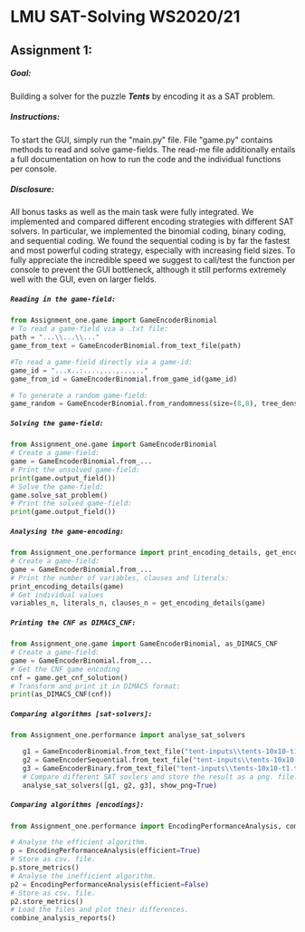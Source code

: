 # LMU SAT-Solving WS2020/21

## Assignment 1: 
##### Goal:
Building a solver for the puzzle **_Tents_** by encoding it as a SAT problem.

##### Instructions:
To start the GUI, simply run the "main.py" file.
File "game.py" contains methods to read and solve game-fields.
The read-me file additionally entails a full documentation on how to run the code and the individual functions per console.
##### Disclosure:
All bonus tasks as well as the main task were fully integrated.
We implemented and compared different encoding strategies with different SAT solvers.
In particular, we implemented the binomial coding, binary coding, and sequential coding. We found the
sequential coding is by far the fastest and most powerful coding strategy, especially with increasing field sizes. 
To fully appreciate the incredible speed we suggest to call/test the function per console to prevent the GUI bottleneck, 
although it still performs extremely well with the GUI, even on larger fields.
##### `Reading in the game-field:`
 ```python
from Assignment_one.game import GameEncoderBinomial
# To read a game-field via a .txt file:
path = "...\\...\\..."
game_from_text = GameEncoderBinomial.from_text_file(path)

#To read a game-field directly via a game-id:
game_id = "...x..:....,...,...,.."
game_from_id = GameEncoderBinomial.from_game_id(game_id)

# To generate a random game-field:
game_random = GameEncoderBinomial.from_randomness(size=(8,8), tree_density=0.5).
```
##### `Solving the game-field:`

 ```python
from Assignment_one.game import GameEncoderBinomial
# Create a game-field:
game = GameEncoderBinomial.from_...
# Print the unsolved game-field:
print(game.output_field())
# Solve the game-field:
game.solve_sat_problem()
# Print the solved game-field:
print(game.output_field())
```

##### `Analysing the game-encoding:`

 ```python
from Assignment_one.performance import print_encoding_details, get_encoding_details
# Create a game-field:
game = GameEncoderBinomial.from_...
# Print the number of variables, clauses and literals:
print_encoding_details(game)
# Get individual values
variables_n, literals_n, clauses_n = get_encoding_details(game)
```
##### `Printing the CNF as DIMACS_CNF:`

 ```python
from Assignment_one.game import GameEncoderBinomial, as_DIMACS_CNF
# Create a game-field:
game = GameEncoderBinomial.from_...
# Get the CNF game encoding
cnf = game.get_cnf_solution()
# Transform and print it in DIMACS format:
print(as_DIMACS_CNF(cnf))
```
##### `Comparing algorithms [sat-solvers]:`

 ```python
from Assignment_one.performance import analyse_sat_solvers

    g1 = GameEncoderBinomial.from_text_file("tent-inputs\\tents-10x10-t1.txt")
    g2 = GameEncoderSequential.from_text_file("tent-inputs\\tents-10x10-t1.txt")
    g3 = GameEncoderBinary.from_text_file("tent-inputs\\tents-10x10-t1.txt")
    # Compare different SAT sovlers and store the result as a png. file.
    analyse_sat_solvers([g1, g2, g3], show_png=True)
```

##### `Comparing algorithms [encodings]:`

 ```python
from Assignment_one.performance import EncodingPerformanceAnalysis, combine_analysis_reports

# Analyse the efficient algorithm.
p = EncodingPerformanceAnalysis(efficient=True)
# Store as csv. file.
p.store_metrics()
# Analyse the inefficient algorithm.
p2 = EncodingPerformanceAnalysis(efficient=False)
# Store as csv. file.
p2.store_metrics()
# Load the files and plot their differences.
combine_analysis_reports()
```
